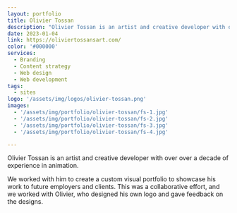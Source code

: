 ```yaml
---
layout: portfolio
title: Olivier Tossan
description: "Olivier Tossan is an artist and creative developer with over over a decade of experience in animation."
date: 2023-01-04
link: https://oliviertossansart.com/
color: '#000000'
services:
  - Branding
  - Content strategy
  - Web design
  - Web development
tags: 
  - sites 
logo: '/assets/img/logos/olivier-tossan.png'
images:
  - '/assets/img/portfolio/olivier-tossan/fs-1.jpg'
  - '/assets/img/portfolio/olivier-tossan/fs-2.jpg'
  - '/assets/img/portfolio/olivier-tossan/fs-3.jpg'
  - '/assets/img/portfolio/olivier-tossan/fs-4.jpg'

---
```


Olivier Tossan is an artist and creative developer with over over a decade of experience in animation. 

We worked with him to create a custom visual portfolio to showcase his work to future employers and clients. This was a collaborative effort, and we worked with Olivier, who designed his own logo and gave feedback on the designs.